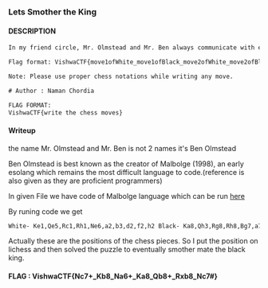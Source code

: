 ### Lets Smother the King  

#### DESCRIPTION
```txt
In my friend circle, Mr. Olmstead and Mr. Ben always communicate with each other through a secret code language that they created, which we never understand. Here is one of the messages Mr. Ben sent to Mr. Olmstead, which I somehow managed to hack and extract it from Ben's PC. However, it's encrypted, and I don't comprehend their programming language. Besides being proficient programmers, they are also professional chess players. It appears that this is a forced mate in a 4-move chess puzzle, but the information needs to be decrypted to solve it. Help me out here to solve the chess puzzle and get the flag.

Flag format: VishwaCTF{move1ofWhite_move1ofBlack_move2ofWhite_move2ofBlack_move3ofWhite_move3ofBlack_move4ofWhite}.

Note: Please use proper chess notations while writing any move.

# Author : Naman Chordia

FLAG FORMAT:
VishwaCTF{write the chess moves}
```

#### Writeup
the name Mr. Olmstead and Mr. Ben  is not 2 names it's Ben Olmstead 

Ben Olmstead is best known as the creator of Malbolge (1998), an early esolang which remains the most difficult language to code.(reference is also given as they are proficient programmers)

In given File we have code of Malbolge language which can be run [here](https://malbolge.doleczek.pl/)

By runing code we get 

```txt
White- Ke1,Qe5,Rc1,Rh1,Ne6,a2,b3,d2,f2,h2 Black- Ka8,Qh3,Rg8,Rh8,Bg7,a7,b7,e4,g2,g6,h7
```

Actually these are the positions of the chess pieces. So I put the position on lichess and then solved the puzzle to eventually smother mate the black king.

#### FLAG : VishwaCTF{Nc7+_Kb8_Na6+_Ka8_Qb8+_Rxb8_Nc7#}
